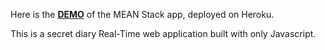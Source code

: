 Here is the [**DEMO**](https://dry-woodland-76689.herokuapp.com/) of the MEAN Stack app, deployed on Heroku.

This is a secret diary Real-Time web application built with only Javascript.
